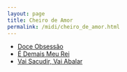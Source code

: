 ```yaml
---
layout: page
title: Cheiro de Amor
permalink: /midi/cheiro_de_amor.html
---
```


* [Doce Obsessão](http://srv.victor3d.com.br/midi/doce_obcessao.mid)
* [É Demais Meu Rei](http://srv.victor3d.com.br/midi/demais_meu_rei.mid)
* [Vai Sacudir, Vai Abalar](http://srv.victor3d.com.br/midi/Vai_Abalar.mid)